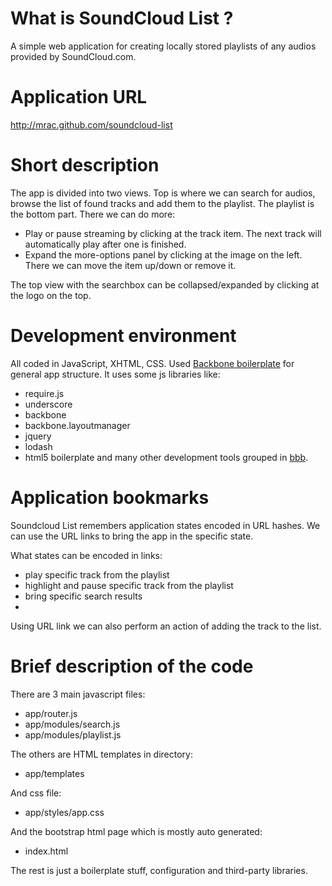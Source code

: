 # What is SoundCloud List ? #
A simple web application for creating locally stored playlists of any audios provided by SoundCloud.com.

# Application URL #
http://mrac.github.com/soundcloud-list

# Short description #
The app is divided into two views. Top is where we can search for audios, browse the list of found tracks and add them to the playlist.
The playlist is the bottom part. There we can do more:
 - Play or pause streaming by clicking at the track item. The next track will automatically play after one is finished.
 - Expand the more-options panel by clicking at the image on the left. There we can move the item up/down or remove it.

The top view with the searchbox can be collapsed/expanded by clicking at the logo on the top.

# Development environment #
All coded in JavaScript, XHTML, CSS.
Used [Backbone boilerplate](https://github.com/tbranyen/backbone-boilerplate) for general app structure.
It uses some js libraries like:
 - require.js
 - underscore
 - backbone
 - backbone.layoutmanager
 - jquery
 - lodash
 - html5 boilerplate
 and many other development tools grouped in [bbb](https://github.com/backbone-boilerplate/grunt-bbb).

# Application bookmarks #
Soundcloud List remembers application states encoded in URL hashes. We can use the URL links to bring the app in the specific state.

What states can be encoded in links:
 - play specific track from the playlist
 - highlight and pause specific track from the playlist
 - bring specific search results
 - 
Using URL link we can also perform an action of adding the track to the list.

# Brief description of the code #
There are 3 main javascript files:
 - app/router.js
 - app/modules/search.js
 - app/modules/playlist.js

The others are HTML templates in directory:
 - app/templates

And css file:
 - app/styles/app.css

And the bootstrap html page which is mostly auto generated:
 - index.html


The rest is just a boilerplate stuff, configuration and third-party libraries.

